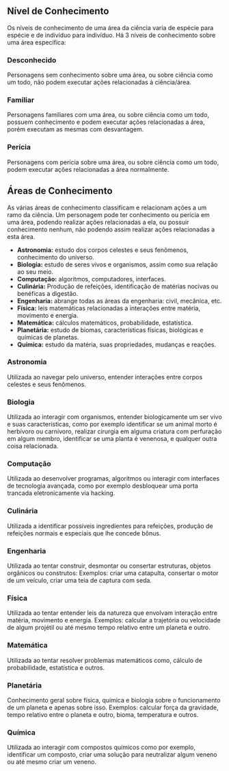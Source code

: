 ## Nível de Conhecimento
Os níveis de conhecimento de uma área da ciência varia de espécie para espécie e de indivíduo para indivíduo. Há 3 níveis de conhecimento sobre uma área específica:

### Desconhecido
Personagens sem conhecimento sobre uma área, ou sobre ciência como um todo, não podem executar ações relacionadas à ciência/área.

### Familiar
Personagens familiares com uma área, ou sobre ciência como um todo, possuem conhecimento e podem executar ações relacionadas a área, porém executam as mesmas com desvantagem.

### Perícia
Personagens com perícia sobre uma área, ou sobre ciência como um todo, podem executar ações relacionadas a área normalmente.

## Áreas de Conhecimento
As várias áreas de conhecimento classificam e relacionam ações a um ramo da ciência. Um personagem pode ter conhecimento ou perícia em uma área, podendo realizar ações relacionadas a ela, ou possuir conhecimento nenhum, não podendo assim realizar ações relacionadas a esta área.

- **Astronomia:** estudo dos corpos celestes e seus fenômenos, conhecimento do universo.   
- **Biologia:** estudo de seres vivos e organismos, assim como sua relação ao seu meio.    
- **Computação:** algoritmos, computadores, interfaces.    
- **Culinária:** Produção de refeições, identificação de matérias nocivas ou benéficas a digestão.
- **Engenharia:** abrange todas as áreas da engenharia: civil, mecânica, etc.    
- **Física:** leis matemáticas relacionadas a interações entre matéria, movimento e energia.    
- **Matemática:** cálculos matemáticos, probabilidade, estatística.    
- **Planetária:** estudo de biomas, características físicas, biológicas e químicas de planetas.    
- **Química:** estudo da matéria, suas propriedades, mudanças e reações.    

### Astronomia
Utilizada ao navegar pelo universo, entender interações entre corpos celestes e seus fenômenos.

### Biologia
Utilizada ao interagir com organismos, entender biologicamente um ser vivo e suas características, como por exemplo identificar se um animal morto é herbívoro ou carnívoro, realizar cirurgia em alguma criatura com perfuração em algum membro, identificar se uma planta é venenosa, e qualquer outra coisa relacionada.

### Computação
Utilizada ao desenvolver programas, algoritmos ou interagir com interfaces de tecnologia avançada, como por exemplo desbloquear uma porta trancada eletronicamente via hacking.

### Culinária
Utilizada a identificar possíveis ingredientes para refeições, produção de refeições normais e especiais que lhe concede bônus.

### Engenharia
Utilizada ao tentar construir, desmontar ou consertar estruturas, objetos orgânicos ou construtos: Exemplos: criar uma catapulta, consertar o motor de um veículo, criar uma teia de captura com seda.

### Física
Utilizada ao tentar entender leis da natureza que envolvam interação entre matéria, movimento e energia. Exemplos: calcular a trajetória ou velocidade de algum projétil ou até mesmo tempo relativo entre um planeta e outro.

### Matemática
Utilizada ao tentar resolver problemas matemáticos como, cálculo de probabilidade, estatística e outros.

### Planetária
Conhecimento geral sobre física, química e biologia sobre o funcionamento de um planeta e apenas sobre isso. Exemplos: calcular força da gravidade, tempo relativo entre o planeta e outro, bioma, temperatura e outros.

### Química
Utilizada ao interagir com compostos químicos como por exemplo, identificar um composto, criar uma solução para neutralizar algum veneno ou até mesmo criar um veneno.